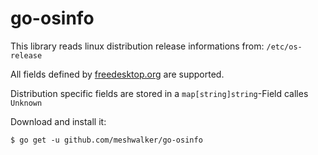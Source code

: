 # go-osinfo

This library reads linux distribution release informations from: `/etc/os-release`

All fields defined by [freedesktop.org](https://www.freedesktop.org/software/systemd/man/os-release.html) are supported.

Distribution specific fields are stored in a `map[string]string`-Field calles `Unknown`

Download and install it:
```
$ go get -u github.com/meshwalker/go-osinfo
```
